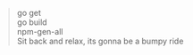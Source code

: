 > go get  
> go build  
> npm-gen-all <out root> <package name base> <author name>  
> Sit back and relax, its gonna be a bumpy ride  
